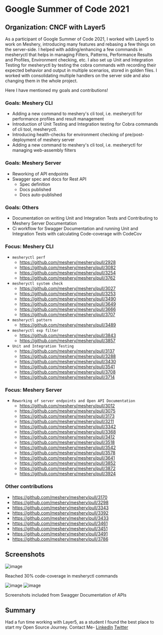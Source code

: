 # Google Summer of Code 2021

## Organization: CNCF with Layer5

As a participant of Google Summer of Code 2021, I worked with Layer5 to work on Meshery, introducing many features and rebasing a few things on the server-side. I helped with adding/enhancing a few commands in mesheryctl that helps in managing Filters, Patterns, Performance Results and Profiles, Environment checking, etc. I also set up Unit and Integration Testing for mesheryctl by testing the cobra commands with recording their expected behavior and output in multiple scenarios, stored in golden files. I worked with consolidating multiple handlers on the server side and also changing them in the whole project.

Here I have mentioned my goals and contributions!

### Goals: Meshery CLI
- Adding a new command to meshery's cli tool, i.e. mesheryctl for performance profiles and result management
- Introduction of Unit Testing and Integration testing for Cobra commands of cli tool, mesheryctl.
- Introducing health-checks for environment checking of pre/post-deployment of meshery server
- Adding a new command to meshery's cli tool, i.e. mesheryctl for managing web-assembly filters

### Goals: Meshery Server
- Reworking of API endpoints
- Swagger spec and docs for Rest API
    - Spec definition
    - Docs published
    - Docs auto-published

### Goals: Others
- Documentation on writing Unit and Integration Tests and Contributing to Meshery Server Documentation
- Ci workflow for Swagger Documentation and running Unit and Integration Tests with calculating Code-coverage with CodeCov


### Focus: Meshery CLI
* `mesheryctl perf`
  * https://github.com/meshery/meshery/pull/2928
  * https://github.com/meshery/meshery/pull/3082
  * https://github.com/meshery/meshery/pull/3254
  * https://github.com/meshery/meshery/pull/3762
* `mesheryctl system check`
  * https://github.com/meshery/meshery/pull/3027
  * https://github.com/meshery/meshery/pull/3253
  * https://github.com/meshery/meshery/pull/3490
  * https://github.com/meshery/meshery/pull/3649
  * https://github.com/meshery/meshery/pull/3666
  * https://github.com/meshery/meshery/pull/3707
* `mesheryctl pattern`
  * https://github.com/meshery/meshery/pull/3489
* `mesheryctl exp filter`
  * https://github.com/meshery/meshery/pull/3843
  * https://github.com/meshery/meshery/pull/3857 
* `Unit and Integration Testing`
  * https://github.com/meshery/meshery/pull/3137
  * https://github.com/meshery/meshery/pull/3288
  * https://github.com/meshery/meshery/pull/3430
  * https://github.com/meshery/meshery/pull/3541
  * https://github.com/meshery/meshery/pull/3708
  * https://github.com/meshery/meshery/pull/3714




### Focus: Meshery Server
* `Reworking of server endpoints and Open API Documentation`
  * https://github.com/meshery/meshery/pull/3012
  * https://github.com/meshery/meshery/pull/3075
  * https://github.com/meshery/meshery/pull/3173
  * https://github.com/meshery/meshery/pull/3211
  * https://github.com/meshery/meshery/pull/3342
  * https://github.com/meshery/meshery/pull/3368
  * https://github.com/meshery/meshery/pull/3412
  * https://github.com/meshery/meshery/pull/3518
  * https://github.com/meshery/meshery/pull/3542
  * https://github.com/meshery/meshery/pull/3578
  * https://github.com/meshery/meshery/pull/3641
  * https://github.com/meshery/meshery/pull/3852
  * https://github.com/meshery/meshery/pull/3872 
  * https://github.com/meshery/meshery/pull/3924

### Other contributions
  * https://github.com/meshery/meshery/pull/3170
  * https://github.com/meshery/meshery/pull/3298
  * https://github.com/meshery/meshery/pull/3343
  * https://github.com/meshery/meshery/pull/3392
  * https://github.com/meshery/meshery/pull/3433    
  * https://github.com/meshery/meshery/pull/3461
  * https://github.com/meshery/meshery/pull/3451
  * https://github.com/meshery/meshery/pull/3491
  * https://github.com/meshery/meshery/pull/3786

## Screenshots
![image](https://user-images.githubusercontent.com/50979887/130494555-e1cee00a-c3d6-4a12-a0e2-06bf6d3d344c.png)

Reached 30% code-coverage in mesheryctl commands

![image](https://user-images.githubusercontent.com/50979887/130495186-f5bfcc27-c230-4c73-a598-8a8d5342ab7e.png)
![image](https://user-images.githubusercontent.com/50979887/130495212-076766cb-8d86-48b8-8a72-a7347d54f87a.png)

Screenshots included from Swagger Documentation of APIs

## Summary

Had a fun time working with Layer5, as a student I found the best place to start my Open Source Journey.
Contact Me-  [LinkedIn](https://www.linkedin.com/in/piyushsingariya/) [Twitter](https://twitter.com/piyushsingariya)


